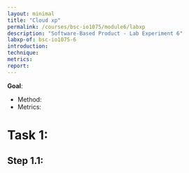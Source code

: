 ```yaml
---
layout: minimal
title: "Cloud xp"
permalink: /courses/bsc-io1075/module6/labxp
description: "Software-Based Product - Lab Experiment 6"
labxp-of: bsc-io1075-6
introduction:
technique:
metrics:
report:
---
```


**Goal**: 

* Method: 
* Metrics: 

# Task 1:

## Step 1.1:
